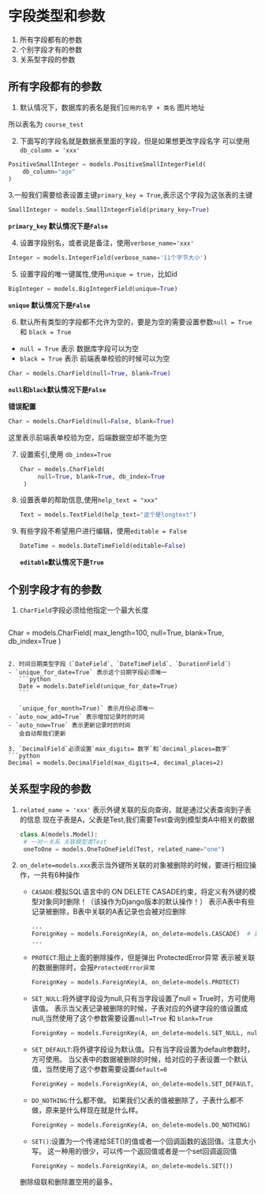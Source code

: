 # 字段类型和参数
1. 所有字段都有的参数
2. 个别字段才有的参数
3. 关系型字段的参数
   

## 所有字段都有的参数
1. 默认情况下，数据库的表名是我们`应用的名字 + 类名`
  图片地址

  所以表名为 `course_test`
  
2. 下面写的字段名就是数据表里面的字段，但是如果想更改字段名字 可以使用 `db_column = 'xxx'`
  ```python
  PositiveSmallInteger = models.PositiveSmallIntegerField(
      db_column="age"
  )
  ```
  
3.一般我们需要给表设置主键`primary_key = True`,表示这个字段为这张表的主键
  ```python
  SmallInteger = models.SmallIntegerField(primary_key=True)
  ```
  **`primary_key` 默认情况下是`False`**

4. 设置字段别名，或者说是备注，使用`verbose_name='xxx'`
  ```python
  Integer = models.IntegerField(verbose_name='11个字节大小')
  ```

5. 设置字段的唯一键属性,使用`unique = true`，比如id
  ```python
  BigInteger = models.BigIntegerField(unique=True)
  ```

  **`unique` 默认情况下是`False`**

6. 默认所有类型的字段都不允许为空的，要是为空的需要设置参数`null = True` 和 `black = True`
   
  - `null = True` 表示 数据库字段可以为空
  - `black = True` 表示 前端表单校验的时候可以为空
  
  ```python
  Char = models.CharField(null=True, blank=True)
  ```
  
  **`null`和`black`默认情况下是`False`**

  **错误配置**
  ```python
  Char = models.CharField(null=False, blank=True)
  ```
  这里表示前端表单校验为空，后端数据空却不能为空

7. 设置索引,使用 `db_index=True`
   ```python
   Char = models.CharField(
        null=True, blank=True, db_index=True
    ) 
   ```

8. 设置表单的帮助信息,使用`help_text = "xxx"`
   ```python
   Text = models.TextField(help_text="这个是longtext")
   ```
9. 有些字段不希望用户进行编辑，使用`editable = False`
    ```python
    DateTime = models.DateTimeField(editable=False)
    ```

    **`editable`默认情况下是`True`**

## 个别字段才有的参数
1. `CharField`字段必须给他指定一个最大长度
   ```python
  Char = models.CharField(
    max_length=100, null=True, blank=True, db_index=True
  ) 
   ```
   
2. 时间日期类型字段（`DateField`、`DateTimeField`、`DurationField`）
   - `unique_for_date=True` 表示这个日期字段必须唯一
      ```python
      Date = models.DateField(unique_for_date=True) 
      ```

      `unique_for_month=True)` 表示月份必须唯一
   - `auto_now_add=True` 表示增加记录时的时间
   - `auto_now=True` 表示更新记录时的时间
      会自动帮我们更新
   
3. `DecimalField`必须设置`max_digits= 数字`和`decimal_places=数字`
```python
Decimal = models.DecimalField(max_digits=4, decimal_places=2)
```

## 关系型字段的参数
1. `related_name = 'xxx'` 表示外键关联的反向查询，就是通过父表查询到子表的信息
   现在子表是A，父表是Test,我们需要Test查询到模型类A中相关的数据
   ```python
   class A(models.Model):
    # 一对一关系 关联模型类Test
    oneToOne = models.OneToOneField(Test, related_name="one")
   ```

2. `on_delete=models.xxx`表示当外键所关联的对象被删除的时候，要进行相应操作，一共有6种操作
   - `CASADE`:模拟SQL语言中的 ON DELETE CASADE约束，将定义有外键的模型对象同时删除！（该操作为Django版本的默认操作！）
     表示A表中有些记录被删除，B表中关联的A表记录也会被对应删除

     ```python
     ...
     ForeignKey = models.ForeignKey(A, on_delete=models.CASCADE)  # 删除级联
     ...
     ```
    
   - `PROTECT`:阻止上面的删除操作，但是弹出 ProtectedError异常
      表示被关联的数据删除时，会报`ProtectedError异常`
      ```python
      ForeignKey = models.ForeignKey(A, on_delete=models.PROTECT)
      ```

   - `SET_NULL`:将外键字段设为null,只有当字段设置了null = True时，方可使用该值。
      表示当父表记录被删除的时候，子表对应的外键字段的值设置成null,当然使用了这个参数需要设置`null=True` 和 `blank=True`

      ```python
      ForeignKey = models.ForeignKey(A, on_delete=models.SET_NULL, null=True, blank=True)
      ```

   - `SET_DEFAULT`:将外键字段设为默认值。只有当字段设置为default参数时，方可使用。
      当父表中的数据被删除的时候，给对应的子表设置一个默认值，当然使用了这个参数需要设置`default=0`
      ```python
      ForeignKey = models.ForeignKey(A, on_delete=models.SET_DEFAULT, default=0)
      ```

   - `DO_NOTHING`:什么都不做。
      如果我们父表的值被删除了，子表什么都不做，原来是什么样现在就是什么样。
      ```python
      ForeignKey = models.ForeignKey(A, on_delete=models.DO_NOTHING)
      ```
   - `SET()`:设置为一个传递给SET()的值或者一个回调函数的返回值。注意大小写。
      这一种用的很少，可以传一个返回值或者是一个set回调返回值
      ```python
      ForeignKey = models.ForeignKey(A, on_delete=models.SET())
      ```
    删除级联和删除置空用的最多。
